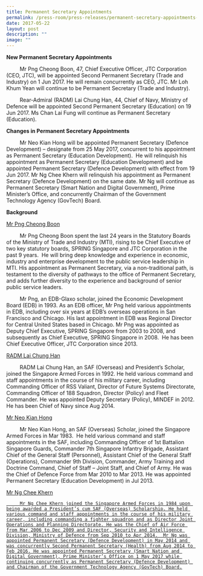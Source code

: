 ```yaml
---
title: Permanent Secretary Appointments
permalink: /press-room/press-releases/permanent-secretary-appointments-1/
date: 2017-05-22
layout: post
description: ""
image: ""
---
```

**New Permanent Secretary Appointments**

         Mr Png Cheong Boon, 47, Chief Executive Officer, JTC Corporation (CEO, JTC), will be appointed Second Permanent Secretary (Trade and Industry) on 1 Jun 2017. He will remain concurrently as CEO, JTC. Mr Loh Khum Yean will continue to be Permanent Secretary (Trade and Industry).

         Rear-Admiral (RADM) Lai Chung Han, 44, Chief of Navy, Ministry of Defence will be appointed Second Permanent Secretary (Education) on 19 Jun 2017. Ms Chan Lai Fung will continue as Permanent Secretary (Education).

**Changes in Permanent Secretary Appointments**

         Mr Neo Kian Hong will be appointed Permanent Secretary (Defence Development) – designate from 25 May 2017, concurrent to his appointment as Permanent Secretary (Education Development).  He will relinquish his appointment as Permanent Secretary (Education Development) and be appointed Permanent Secretary (Defence Development) with effect from 19 Jun 2017. Mr Ng Chee Khern will relinquish his appointment as Permanent Secretary (Defence Development) on the same date. Mr Ng will continue as Permanent Secretary (Smart Nation and Digital Government), Prime Minister’s Office, and concurrently Chairman of the Government Technology Agency (GovTech) Board. 

**Background**

<u>Mr Png Cheong Boon</u>

         Mr Png Cheong Boon spent the last 24 years in the Statutory Boards of the Ministry of Trade and Industry (MTI), rising to be Chief Executive of two key statutory boards, SPRING Singapore and JTC Corporation in the past 9 years.  He will bring deep knowledge and experience in economic, industry and enterprise development to the public service leadership in MTI. His appointment as Permanent Secretary, via a non-traditional path, is testament to the diversity of pathways to the office of Permanent Secretary, and adds further diversity to the experience and background of senior public service leaders. 

         Mr Png, an EDB-Glaxo scholar, joined the Economic Development Board (EDB) in 1993. As an EDB officer, Mr Png held various appointments in EDB, including over six years at EDB’s overseas operations in San Francisco and Chicago. His last appointment in EDB was Regional Director for Central United States based in Chicago. Mr Png was appointed as Deputy Chief Executive, SPRING Singapore from 2003 to 2008, and subsequently as Chief Executive, SPRING Singapore in 2008.  He has been Chief Executive Officer, JTC Corporation since 2013.

<u>RADM Lai Chung Han</u>

         RADM Lai Chung Han, an SAF (Overseas) and President’s Scholar, joined the Singapore Armed Forces in 1992. He held various command and staff appointments in the course of his military career, including Commanding Officer of RSS Valiant, Director of Future Systems Directorate, Commanding Officer of 188 Squadron, Director (Policy) and Fleet Commander. He was appointed Deputy Secretary (Policy), MINDEF in 2012. He has been Chief of Navy since Aug 2014.

<u>Mr Neo Kian Hong</u>  
  
         Mr Neo Kian Hong, an SAF (Overseas) Scholar, joined the Singapore Armed Forces in Mar 1983.  He held various command and staff appointments in the SAF, including Commanding Officer of 1st Battalion Singapore Guards, Commander 7th Singapore Infantry Brigade, Assistant Chief of the General Staff (Personnel), Assistant Chief of the General Staff (Operations), Commander 9th Division, Commander, Army Training and Doctrine Command, Chief of Staff – Joint Staff, and Chief of Army. He was the Chief of Defence Force from Mar 2010 to Mar 2013. He was appointed Permanent Secretary (Education Development) in Jul 2013.

<u>Mr Ng Chee Khern<u>

		 Mr Ng Chee Khern joined the Singapore Armed Forces in 1984 upon being awarded a President’s cum SAF (Overseas) Scholarship. He held various command and staff appointments in the course of his military career, including commanding a fighter squadron and as Director Joint Operations and Planning Directorate. He was the Chief of Air Force from Mar 2006 to Dec 2009 and Director, Security and Intelligence Division, Ministry of Defence from Sep 2010 to Apr 2014.  Mr Ng was appointed Permanent Secretary (Defence Development) in May 2014 and was concurrently Second Permanent Secretary (Health) from Aug 2014 to Feb 2016. He was appointed Permanent Secretary (Smart Nation and Digital Government), Prime Minister’s Office on 1 May 2017 while continuing concurrently as Permanent Secretary (Defence Development) and Chairman of the Government Technology Agency (GovTech) Board.